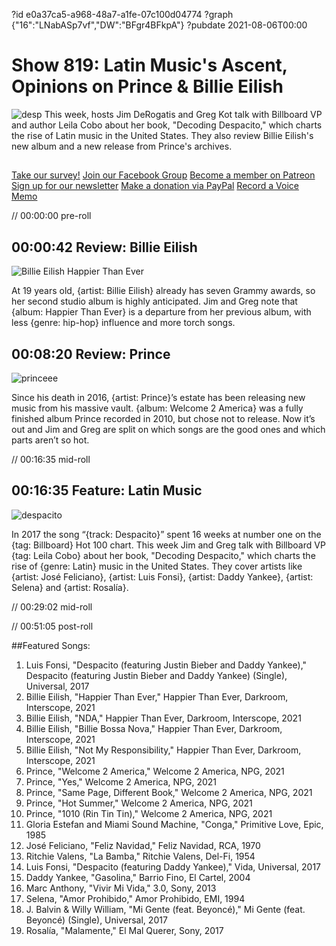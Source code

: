 ?id e0a37ca5-a968-48a7-a1fe-07c100d04774
?graph {"16":"LNabASp7vf","DW":"BFgr4BFkpA"}
?pubdate 2021-08-06T00:00
# Show 819: Latin Music's Ascent, Opinions on Prince & Billie Eilish
![desp](https://static.soundopinions.org/images/2021/despacito_medium.jpeg)
This week, hosts Jim DeRogatis and Greg Kot talk with Billboard VP and author Leila Cobo about her book, "Decoding Despacito," which charts the rise of Latin music in the United States. They also review Billie Eilish's new album and a new release from Prince's archives. 

##
[Take our survey!](https://bit.ly/3i4BWdinsn)
[Join our Facebook Group](https://bit.ly/3sivr9T)
[Become a member on Patreon](https://bit.ly/3slWZvc)
[Sign up for our newsletter](https://bit.ly/3eEvRnG)
[Make a donation via PayPal](https://bit.ly/3dmt9lU)
[Record a Voice Memo](https://bit.ly/2RyD5Ah)


// 00:00:00 pre-roll

## 00:00:42 Review: Billie Eilish

![Billie Eilish Happier Than Ever](https://static.soundopinions.org/assets/819/1611.jpg)

At 19 years old, {artist: Billie Eilish} already has seven Grammy awards, so her second studio album is highly anticipated. Jim and Greg note that {album: Happier Than Ever} is a departure from her previous album, with less {genre: hip-hop} influence and more torch songs.


## 00:08:20 Review: Prince
![princeee](https://static.soundopinions.org/images/2021/prince.jpeg)

Since his death in 2016, {artist: Prince}’s estate has been releasing new music from his massive vault. {album: Welcome 2 America} was a fully finished album Prince recorded in 2010, but chose not to release. Now it’s out and Jim and Greg are split on which songs are the good ones and which parts aren’t so hot.



// 00:16:35 mid-roll


## 00:16:35 Feature: Latin Music
![despacito](https://static.soundopinions.org/images/2021/despacito_medium.jpeg)

In 2017 the song “{track: Despacito}” spent 16 weeks at number one on the {tag: Billboard} Hot 100 chart. This week Jim and Greg talk with Billboard VP {tag: Leila Cobo} about her book, "Decoding Despacito," which charts the rise of {genre: Latin} music in the United States. They cover artists like {artist: José Feliciano}, {artist: Luis Fonsi}, {artist: Daddy Yankee}, {artist: Selena} and {artist: Rosalía}.



// 00:29:02 mid-roll

// 00:51:05 post-roll


##Featured Songs: 
1. Luis Fonsi, "Despacito (featuring Justin Bieber and Daddy Yankee)," Despacito (featuring Justin Bieber and Daddy Yankee) (Single), Universal, 2017
1. Billie Eilish, "Happier Than Ever," Happier Than Ever, Darkroom, Interscope, 2021
1. Billie Eilish, "NDA," Happier Than Ever, Darkroom, Interscope, 2021
1. Billie Eilish, "Billie Bossa Nova," Happier Than Ever, Darkroom, Interscope, 2021
1. Billie Eilish, "Not My Responsibility," Happier Than Ever, Darkroom, Interscope, 2021
1. Prince, "Welcome 2 America," Welcome 2 America, NPG, 2021
1. Prince, "Yes," Welcome 2 America, NPG, 2021
1. Prince, "Same Page, Different Book," Welcome 2 America, NPG, 2021
1. Prince, "Hot Summer," Welcome 2 America, NPG, 2021
1. Prince, "1010 (Rin Tin Tin)," Welcome 2 America, NPG, 2021
1. Gloria Estefan and Miami Sound Machine, "Conga," Primitive Love, Epic, 1985
1. José Feliciano, "Feliz Navidad," Feliz Navidad, RCA, 1970
1. Ritchie Valens, "La Bamba," Ritchie Valens, Del-Fi, 1954
1. Luis Fonsi, "Despacito (featuring Daddy Yankee)," Vida, Universal, 2017
1. Daddy Yankee, "Gasolina," Barrio Fino, El Cartel, 2004
1. Marc Anthony, "Vivir Mi Vida," 3.0, Sony, 2013
1. Selena, "Amor Prohibido," Amor Prohibido, EMI, 1994
1. J. Balvin & Willy William, "Mi Gente (feat. Beyoncé)," Mi Gente (feat. Beyoncé) (Single), Universal, 2017
1. Rosalía, "Malamente," El Mal Querer, Sony, 2017